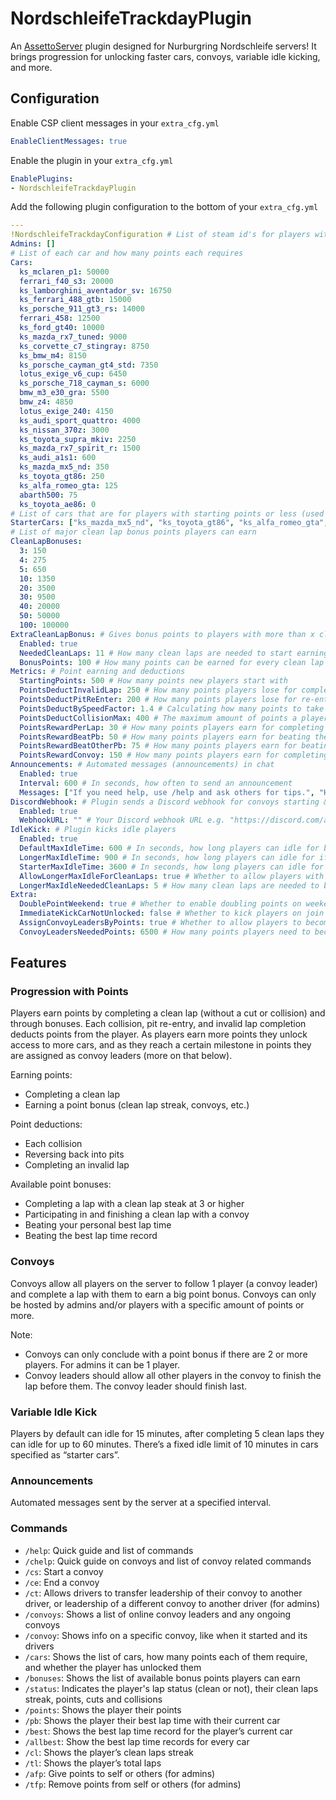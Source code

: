 # NordschleifeTrackdayPlugin

An [AssettoServer](https://github.com/compujuckel/AssettoServer "‌") plugin designed for Nurburgring Nordschleife servers! It brings progression for unlocking faster cars, convoys, variable idle kicking, and more.

## Configuration

Enable CSP client messages in your `extra_cfg.yml`

```YAML
EnableClientMessages: true
```

Enable the plugin in your `extra_cfg.yml`

```YAML
EnablePlugins:
- NordschleifeTrackdayPlugin
```

Add the following plugin configuration to the bottom of your `extra_cfg.yml`

```yaml
---
!NordschleifeTrackdayConfiguration # List of steam id's for players with special permissions (giving/taking credits, hosting convoys, etc.)
Admins: []
# List of each car and how many points each requires
Cars:
  ks_mclaren_p1: 50000
  ferrari_f40_s3: 20000
  ks_lamborghini_aventador_sv: 16750
  ks_ferrari_488_gtb: 15000
  ks_porsche_911_gt3_rs: 14000
  ferrari_458: 12500
  ks_ford_gt40: 10000
  ks_mazda_rx7_tuned: 9000
  ks_corvette_c7_stingray: 8750
  ks_bmw_m4: 8150
  ks_porsche_cayman_gt4_std: 7350
  lotus_exige_v6_cup: 6450
  ks_porsche_718_cayman_s: 6000
  bmw_m3_e30_gra: 5500
  bmw_z4: 4850
  lotus_exige_240: 4150
  ks_audi_sport_quattro: 4000
  ks_nissan_370z: 3000
  ks_toyota_supra_mkiv: 2250
  ks_mazda_rx7_spirit_r: 1500
  ks_audi_a1s1: 600
  ks_mazda_mx5_nd: 350
  ks_toyota_gt86: 250
  ks_alfa_romeo_gta: 125
  abarth500: 75
  ks_toyota_ae86: 0
# List of cars that are for players with starting points or less (used for determining if the car a player is driving is a starter car for the idle kick feature)
StarterCars: ["ks_mazda_mx5_nd", "ks_toyota_gt86", "ks_alfa_romeo_gta", "abarth500", "ks_toyota_ae86"]
# List of major clean lap bonus points players can earn
CleanLapBonuses:
  3: 150
  4: 275
  5: 650
  10: 1350
  20: 3500
  30: 9500
  40: 20000
  50: 50000
  100: 100000
ExtraCleanLapBonus: # Gives bonus points to players with more than x clean laps (if x is not in the CleanLapBonuses list, and is above NeededCleanLaps)
  Enabled: true
  NeededCleanLaps: 11 # How many clean laps are needed to start earning the point bonus specified below
  BonusPoints: 100 # How many points can be earned for every clean lap made at/above NeededCleanLaps
Metrics: # Point earning and deductions
  StartingPoints: 500 # How many points new players start with
  PointsDeductInvalidLap: 250 # How many points players lose for completing an invalid lap
  PointsDeductPitReEnter: 200 # How many points players lose for re-entering pits (at tolls)
  PointsDeductBySpeedFactor: 1.4 # Calculating how many points to take in a collision. Lower = more points, higher = less points
  PointsDeductCollisionMax: 400 # The maximum amount of points a player can lose from a collision
  PointsRewardPerLap: 30 # How many points players earn for completing each clean lap
  PointsRewardBeatPb: 50 # How many points players earn for beating their personal best lap time
  PointsRewardBeatOtherPb: 75 # How many points players earn for beating the best lap time record (if its set by someone else)
  PointsRewardConvoy: 150 # How many points players earn for completing each clean lap with a convoy
Announcements: # Automated messages (announcements) in chat
  Enabled: true
  Interval: 600 # In seconds, how often to send an announcement
  Messages: ["If you need help, use /help and ask others for tips.", "Hope you're having fun on our server!"] # Your announcements
DiscordWebhook: # Plugin sends a Discord webhook for convoys starting & finishing
  Enabled: true
  WebhookURL: "" # Your Discord webhook URL e.g. "https://discord.com/api/webhooks/x/x"
IdleKick: # Plugin kicks idle players
  Enabled: true
  DefaultMaxIdleTime: 600 # In seconds, how long players can idle for by default
  LongerMaxIdleTime: 900 # In seconds, how long players can idle for if they have more clean laps (specified below)
  StarterMaxIdleTime: 3600 # In seconds, how long players can idle for if theyre in a starter car (these cars are probably the most used and should be available as often as they can)
  AllowLongerMaxIdleForCleanLaps: true # Whether to allow players with more clean laps to be able to idle longer
  LongerMaxIdleNeededCleanLaps: 5 # How many clean laps are needed to be able to idle longer
Extra:
  DoublePointWeekend: true # Whether to enable doubling points on weekends (every Saturday)
  ImmediateKickCarNotUnlocked: false # Whether to kick players on join for joining in a car they can't drive. If set to false, they'll be kicked after 30 seconds and during that time they cant drive the car, move, etc.
  AssignConvoyLeadersByPoints: true # Whether to allow players to become convoy leaders by accumulating points
  ConvoyLeadersNeededPoints: 6500 # How many points players need to become a convoy leader (if AssignConvoyLeadersByPoints is set to true)
```

## Features

### Progression with Points

Players earn points by completing a clean lap (without a cut or collision) and through bonuses. Each collision, pit re-entry, and invalid lap completion deducts points from the player. As players earn more points they unlock access to more cars, and as they reach a certain milestone in points they are assigned as convoy leaders (more on that below).

Earning points:

- Completing a clean lap
- Earning a point bonus (clean lap streak, convoys, etc.)

Point deductions:

- Each collision
- Reversing back into pits
- Completing an invalid lap

Available point bonuses:

- Completing a lap with a clean lap steak at 3 or higher
- Participating in and finishing a clean lap with a convoy
- Beating your personal best lap time
- Beating the best lap time record

### Convoys

Convoys allow all players on the server to follow 1 player (a convoy leader) and complete a lap with them to earn a big point bonus. Convoys can only be hosted by admins and/or players with a specific amount of points or more.

Note:

- Convoys can only conclude with a point bonus if there are 2 or more players. For admins it can be 1 player.
- Convoy leaders should allow all other players in the convoy to finish the lap before them. The convoy leader should finish last.

### Variable Idle Kick

Players by default can idle for 15 minutes, after completing 5 clean laps they can idle for up to 60 minutes. There’s a fixed idle limit of 10 minutes in cars specified as “starter cars”.

### Announcements

Automated messages sent by the server at a specified interval.

### Commands

- `/help`: Quick guide and list of commands
- `/chelp`: Quick guide on convoys and list of convoy related commands
- `/cs`: Start a convoy
- `/ce`: End a convoy
- `/ct`: Allows drivers to transfer leadership of their convoy to another driver, or leadership of a different convoy to another driver (for admins)
- `/convoys`: Shows a list of online convoy leaders and any ongoing convoys
- `/convoy`: Shows info on a specific convoy, like when it started and its drivers
- `/cars`: Shows the list of cars, how many points each of them require, and whether the player has unlocked them
- `/bonuses`: Shows the list of available bonus points players can earn
- `/status`: Indicates the player's lap status (clean or not), their clean laps streak, points, cuts and collisions
- `/points`: Shows the player their points
- `/pb`: Shows the player their best lap time with their current car
- `/best`: Shows the best lap time record for the player’s current car
- `/allbest`: Show the best lap time records for every car
- `/cl`: Shows the player’s clean laps streak
- `/tl`: Shows the player’s total laps
- `/afp`: Give points to self or others (for admins)
- `/tfp`: Remove points from self or others (for admins)